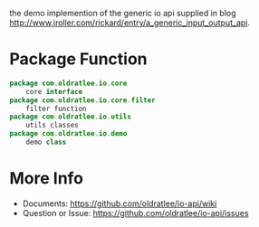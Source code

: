 the demo implemention of the generic io api supplied in blog <http://www.jroller.com/rickard/entry/a_generic_input_output_api>.

Package Function
========================

```java
package com.oldratlee.io.core
	core interface
package com.oldratlee.io.core.filter
	filter function
package com.oldratlee.io.utils
	utils classes
package com.oldratlee.io.demo
	demo class
```

More Info
======================

- Documents: <https://github.com/oldratlee/io-api/wiki>
- Question or Issue: <https://github.com/oldratlee/io-api/issues>


